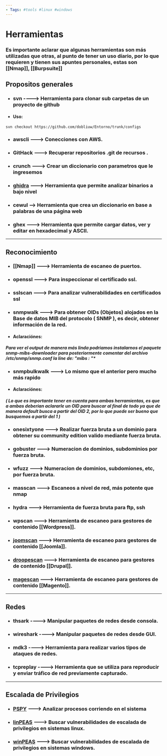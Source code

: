 ```yaml
--- 
- Tags: #tools #linux #windows 
---
```


# Herramientas 
### Es importante aclarar que algunas herramientas son más utilizadas que otras, al punto de tener un uso díario, por lo que requieren y tienen sus apuntes personales, estas son [[Nmap]], [[Burpsuite]]

## Propositos generales


- ### **svn** ----> Herramienta para clonar sub carpetas de un proyecto de github  
- #### Uso:
```shell 
svn checkout https://github.com/dobliuw/Entorno/trunk/configs
```


- ### **awscli** ---> Conecciones con AWS.


- ### **GitHack** ---> Recuperar repositorios .git de recursos .


- ### **crunch** ---> Crear un diccionario con parametros que le ingresemos


- ### [**ghidra**](https://ghidra-sre.org/) ---> Herramienta que permite analizar binarios a bajo nivel


- ### **cewul** --> Herramienta que crea un diccionario en base a palabras de una página web

- ### **ghex** ---> Herramienta que permite cargar datos, ver y editar en hexadecimal y ASCII.

---

## Reconocimiento


- ### [[Nmap]] ---> Herramienta de escaneo de puertos.


- ### **openssl** ---> Para inspeccionar el certificado ssl.


- ### **sslscan** ---> Para analizar vulnerabilidades en certificados ssl


- ### **snmpwalk** ---> Para obtener OIDs (Objetos) alojados en la Base de datos MIB del protocolo ( **SNMP** ), es decir, obtener información de la red.
- #### Aclaraciónes:
##### Para ver el output de manera más linda podriamos instalarnos el paquete snmp-mibs-downloader para posteriormente comentar del archivo /etc/snmp/snmp.conf la líne de: "mibs :  "*


- ### **snmpbulkwalk** ---> Lo mismo que el anterior pero mucho más rapido
- #### Aclaraciónes:
##### ( Lo que es importante tener en cuenta para ambas herramientas, es que a ambas deberian aclararle un OID para buscar al final de todo ya que de manera default busca a partir del OID 2, por lo que puede ser bueno que busquemos a partir del 1 )


- ### **onesixtyone** ---> Realizar fuerza bruta a un dominio para obtener su community edition valido mediante fuerza bruta.


- ### **gobuster** ---> Numeracion de dominios, subdominios por fuerza bruta.


- ### **wfuzz** ---> Numeracion de dominios, subdomiones, etc, por fuerza bruta.


- ### **masscan** ---> Escaneos a nivel de red, más potente que nmap


- ### **hydra** ---> Herramienta de fuerza bruta para ftp, ssh


- ### **wpscan** ---> Herramienta de escaneo para gestores de contenido [[Wordpress]].


- ### [**joomscan**](https://github.com/OWASP/joomscan) ---> Herramienta de escaneo para gestores de contenido [[Joomla]].


- ### [**droopescan**](https://github.com/SamJoan/droopescan) ---> Herramienta de escaneo para gestores de contenido [[Drupal]].


- ### [**magescan**](https://github.com/steverobbins/magescan) ---> Herramienta de escaneo para gestores de contenido [[Magento]].

----

## Redes 

- ### **thsark** ----> Manipular paquetes de redes desde consola.

- ### **wireshark** ----> Manipular paquetes de redes desde GUI.  

- ### **mdk3** ----> Herramienta para realizar varios tipos de ataques de redes.

- ### **tcpreplay** ----> Herramienta que se utiliza para reproducir y enviar tráfico de red previamente capturado.  

---

## Escalada de Privilegios


- ### [**PSPY**](https://github.com/DominicBreuker/pspy) --->  Analizar procesos corriendo en el sistema


- ### [**linPEAS**](https://github.com/carlospolop/PEASS-ng/tree/master/linPEAS) ---> Buscar vulnerabilidades de escalada de privilegios en sistemas linux.


- ### [**winPEAS**](https://github.com/carlospolop/PEASS-ng/tree/master/winPEAS) ---> Buscar vulnerabilidades de escalada de privilegios en sistemas windows.
